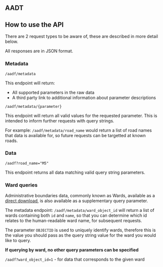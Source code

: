 ## AADT

## How to use the API
There are 2 request types to be aware of, these are described in more detail below.

All responses are in JSON format.

### Metadata
```
/aadf/metadata
```
This endpoint will return:
* All supported parameters in the raw data
* A third party link to additional information about parameter descriptions

```
/aadf/metadata/{parameter}
```

This endpoint will return all valid values for the requested parameter. This is intended to inform further requests with query strings.

For example: ```/aadf/metadata/road_name``` would return a list of road names that data is available for, so future requests can be targetted at known roads.

### Data
```
/aadf?road_name="M5"
```

This endpoint returns all data matching valid query string parameters.


### Ward queries

Administrative boundaries data, commonly known as Wards, available as a [direct download](https://opendata.arcgis.com/api/v3/datasets/95f1bc1b5da04522b086376a4acee322_0/downloads/data?format=geojson&spatialRefId=4326), is also available as a supplementary query parameter.

The metadata endpoint: `/aadf/metadata/ward_object_id` will return a list of wards containing both `id` and `name`, so that you can determine which id relates to the human-readable ward name, for subsequent requests.

The parameter `OBJECTID` is used to uniquely identify wards, therefore this is the value you should pass as the query string value for the ward you would like to query.

**If querying by ward, no other query parameters can be specified**

```/aadf?ward_object_id=1``` - for data that corresponds to the given ward



